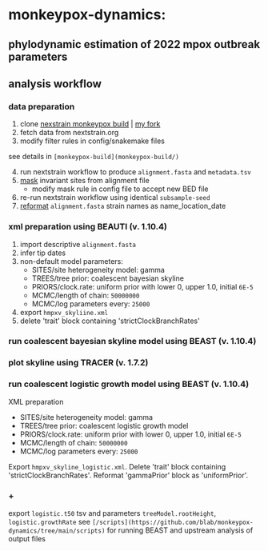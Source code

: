 # monkeypox-dynamics:

## phylodynamic estimation of 2022 mpox outbreak parameters

## analysis workflow

### data preparation 

1. clone [nexstrain monkeypox build](https://github.com/nextstrain/monkeypox) |  [my fork](https://github.com/nmmahmed/monkeypox-build) 
2. fetch data from nextstrain.org 
3. modify filter rules in config/snakemake files 

see details in `[monkeypox-build](monkeypox-build/)` 
   
4. run nextstrain workflow to produce `alignment.fasta` and `metadata.tsv` 
5. [mask](/scripts/masking.ipynb) invariant sites from alignment file 
   - modify mask rule in config file to accept new BED file
6. re-run nextstrain workflow using identical `subsample-seed` 
5. [reformat](/scripts/data_prep.sh) `alignment.fasta` strain names as name_location_date

### xml preparation using BEAUTI (v. 1.10.4)

1. import descriptive `alignment.fasta` 
2. infer tip dates 
3. non-default model parameters: 
   - SITES/site heterogeneity model: gamma
   - TREES/tree prior: coalescent bayesian skyline 
   - PRIORS/clock.rate: uniform prior with lower 0, upper 1.0, initial `6E-5` 
   - MCMC/length of chain: `50000000`
   - MCMC/log parameters every: `25000`
5. export `hmpxv_skyliine.xml` 
6. delete 'trait' block containing 'strictClockBranchRates'
  
### run coalescent bayesian skyline model using BEAST (v. 1.10.4) 

### plot skyline using TRACER (v. 1.7.2) 

### run coalescent logistic growth model using BEAST (v. 1.10.4) 

XML preparation 
   - SITES/site heterogeneity model: gamma
   - TREES/tree prior: coalescent logistic growth model 
   - PRIORS/clock.rate: uniform prior with lower 0, upper 1.0, initial `6E-5` 
   - MCMC/length of chain: `50000000`
   - MCMC/log parameters every: `25000`
   
Export `hmpxv_skyline_logistic.xml`. 
Delete 'trait' block containing 'strictClockBranchRates'. Reformat 'gammaPrior' block as 'uniformPrior'. 

### +
export `logistic.t50` tsv and parameters `treeModel.rootHeight`, `logistic.growthRate` 
 see `[/scripts](https://github.com/blab/monkeypox-dynamics/tree/main/scripts)` for running BEAST and upstream analysis of output files 








